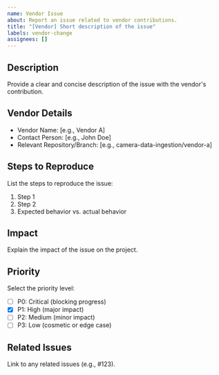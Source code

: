 ```yaml
---
name: Vendor Issue
about: Report an issue related to vendor contributions.
title: "[Vendor] Short description of the issue"
labels: vendor-change
assignees: []
---
```


## Description
Provide a clear and concise description of the issue with the vendor's contribution.

## Vendor Details
- Vendor Name: [e.g., Vendor A]
- Contact Person: [e.g., John Doe]
- Relevant Repository/Branch: [e.g., camera-data-ingestion/vendor-a]

## Steps to Reproduce
List the steps to reproduce the issue:
1. Step 1
2. Step 2
3. Expected behavior vs. actual behavior

## Impact
Explain the impact of the issue on the project.

## Priority
Select the priority level:
- [ ] P0: Critical (blocking progress)
- [x] P1: High (major impact)
- [ ] P2: Medium (minor impact)
- [ ] P3: Low (cosmetic or edge case)

## Related Issues
Link to any related issues (e.g., #123).
